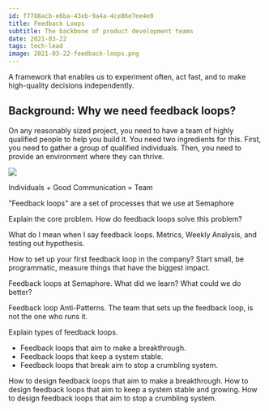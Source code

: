 ```yaml
---
id: f7788acb-e6ba-43eb-9a4a-4ce86e7ee4e0
title: Feedback Loops
subtitle: The backbone of product development teams
date: 2021-03-22
tags: tech-lead
image: 2021-03-22-feedback-loops.png
---
```


A framework that enables us to experiment often, act fast,
and to make <br>high-quality decisions independently.

## Background: Why we need feedback loops?

On any reasonably sized project, you need to have a team of highly qualified
people to help you build it. You need two ingredients for this. First, you need
to gather a group of qualified individuals. Then, you need to provide an
environment where they can thrive.

<img src="https://i.imgur.com/o419lSy.png">

Individuals + Good Communication = Team


"Feedback loops" are a set of processes that we use at Semaphore

Explain the core problem.
How do feedback loops solve this problem?

What do I mean when I say feedback loops.
Metrics, Weekly Analysis, and testing out hypothesis.

How to set up your first feedback loop in the company?
Start small, be programmatic, measure things that have the biggest impact.

Feedback loops at Semaphore.
What did we learn? What could we do better?

Feedback loop Anti-Patterns.
The team that sets up the feedback loop, is not the one who runs it.

Explain types of feedback loops.

- Feedback loops that aim to make a breakthrough.
- Feedback loops that keep a system stable.
- Feedback loops that break aim to stop a crumbling system.

How to design feedback loops that aim to make a breakthrough.
How to design feedback loops that aim to keep a system stable and growing.
How to design feedback loops that aim to stop a crumbling system.
